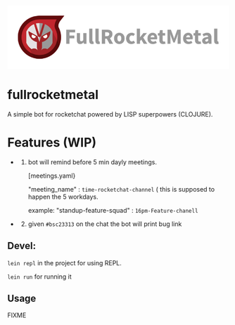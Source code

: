 <p align="center"><img src="src/fullrocketmetal/logo/logotype-horizontal.png"></p>

# fullrocketmetal

A simple bot for rocketchat powered by LISP superpowers (CLOJURE).

# Features (WIP)

- 01) bot will remind before 5 min dayly meetings.

      [meetings.yaml}

      "meeting_name" : `time-rocketchat-channel` ( this is supposed to happen the 5 workdays.
  
       example: "standup-feature-squad" : `16pm-Feature-chanell`


- 02) given `#bsc23313` on the chat the bot will  print bug link


## Devel:

`lein repl` in the project for using REPL.

`lein run` for running it

## Usage

FIXME

